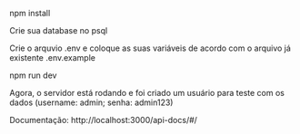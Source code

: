 npm install

Crie sua database no psql

Crie o arquvio .env e coloque as suas variáveis de acordo com o arquivo já existente .env.example

npm run dev

Agora, o servidor está rodando e foi criado um usuário para teste com os dados (username: admin; senha: admin123)

Documentação: http://localhost:3000/api-docs/#/